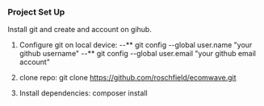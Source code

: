 ### Project Set Up
Install git and create and account on gihub.

1. Configure git on local device:
 --** git config --global user.name "your github username"
--** git config --global user.email "your  github email account"

4. clone repo:
git clone https://github.com/roschfield/ecomwave.git

5. Install dependencies:
composer install
 
